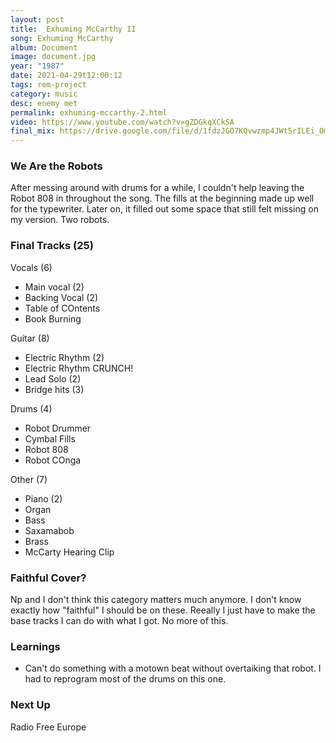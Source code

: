 ```yaml
---
layout: post
title:  Exhuming McCarthy II
song: Exhuming McCarthy
album: Document
image: document.jpg
year: "1987"
date: 2021-04-29t12:00:12
tags: rem-project
category: music
desc: enemy met
permalink: exhuming-mccarthy-2.html
video: https://www.youtube.com/watch?v=gZDGkqXCkSA
final_mix: https://drive.google.com/file/d/1fdzJGO7KQvwzmp4JWt5rILEi_Om0wumM/view?usp=sharing
---
```


### We Are the Robots
After messing around with drums for a while, I couldn't help leaving the Robot 808 in throughout the song. The fills at the beginning made up well for the typewriter. Later on, it filled out some space that still felt missing on my version. Two robots.

### Final Tracks (25)
Vocals (6)
- Main vocal (2)
- Backing Vocal (2)
- Table of COntents
- Book Burning

Guitar (8)
- Electric Rhythm (2)
- Electric Rhythm CRUNCH!
- Lead Solo (2)
- Bridge hits (3)

Drums (4)
- Robot Drummer
- Cymbal Fills
- Robot 808
- Robot COnga

Other (7)
- Piano (2)
- Organ
- Bass
- Saxamabob
- Brass
- McCarty Hearing Clip

### Faithful Cover?
Np and I don't think this category matters much anymore. I don't know exactly how "faithful" I should be on these. Reeally I just have to make the base tracks I can do with what I got. No more of this.

### Learnings
- Can't do something with a motown beat without overtaiking that robot. I had to reprogram most of the drums on this one.

### Next Up
Radio Free Europe